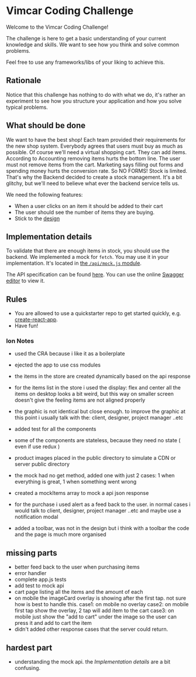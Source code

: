 # Vimcar Coding Challenge

Welcome to the Vimcar Coding Challenge!

The challenge is here to get a basic understanding of your current knowledge and skills. We want to see how you think and solve common problems.

Feel free to use any frameworks/libs of your liking to achieve this.

## Rationale

Notice that this challenge has nothing to do with what we do, it's rather an experiment to see how you structure your application and how you solve typical problems.

## What should be done

We want to have the best shop! Each team provided their requirements for the new shop system. Everybody agrees that users must buy as much as possible. Of course we'll need a virtual shopping cart. They can add items. According to Accounting removing items hurts the bottom line. The user must not remove items from the cart. Marketing says filling out forms and spending money hurts the conversion rate. So NO FORMS! Stock is limited. That's why the Backend decided to create a stock management. It's a bit glitchy, but we'll need to believe what ever the backend service tells us.

We need the following features:

- When a user clicks on an item it should be added to their cart
- The user should see the number of items they are buying.
- Stick to the [design](https://github.com/vimcar/frontend-challenge/tree/master/design)

## Implementation details

To validate that there are enough items in stock, you should use the backend. We implemented a mock for `fetch`. You may use it in your implementation. It's located in [the `/api/mock.js` module](https://github.com/vimcar/frontend-challenge/tree/master/api/mock.js).

The API specification can be found [here](https://github.com/vimcar/frontend-challenge/tree/master/api.swagger.yml). You can use the online [Swagger editor](http://editor.swagger.io/) to view it.

## Rules

- You are allowed to use a quickstarter repo to get started quickly, e.g. [create-react-app](https://github.com/facebookincubator/create-react-app).
- Have fun!



### Ion Notes

- used the CRA because i like it as a boilerplate
- ejected the app to use css modules
- the items in the store are created dynamically based on the api response
- for the items list in the store i used the display: flex and center all the items
    on desktop looks a bit weird, but this way on smaller screen doesn't give the feeling items are not aligned properly

- the graphic is not identical but close enough. to improve the graphic at this point 
        i usually talk with the: client, designer, project manager ..etc
- added test for all the components
- some of the components are stateless, because they need no state ( even if use redux )
- product images placed in the public directory to simulate a CDN or server public directory
- the mock had no get method, added one with just 2 cases: 1 when everything is great, 1 when something went wrong
- created a mockItems array to mock a api json response
- for the purchase i used alert as a feed back to the user.
    in normal cases i would talk to client, designer, project manager ..etc and maybe use a notification modal
- added a toolbar, was not in the design but i think with a toolbar the code and the page is much more organised


## missing parts
- better feed back to the user when purchasing items
- error handler
- complete app.js tests
- add test to mock api
- cart page listing all the items and the amount of each
- on mobile the imageCard overlay is showing after the first tap. not sure how is best to handle this.
    case1: on mobile no overlay
    case2: on mobile first tap show the overlay, 2 tap will add item to the cart
    case3: on mobile just show the "add to cart" under the image so the user can press it and add to cart the item
- didn't added other response cases that the server could return. 



## hardest part
- understanding the mock api. the  *Implementation details* are a bit confusing.